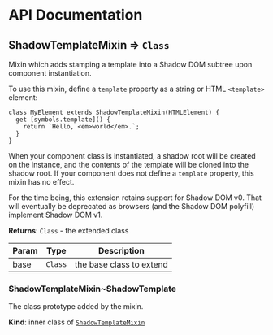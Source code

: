# API Documentation
<a name="module_ShadowTemplateMixin"></a>

## ShadowTemplateMixin ⇒ <code>Class</code>
Mixin which adds stamping a template into a Shadow DOM subtree upon component
instantiation.

To use this mixin, define a `template` property as a string or HTML
`<template>` element:

    class MyElement extends ShadowTemplateMixin(HTMLElement) {
      get [symbols.template]() {
        return `Hello, <em>world</em>.`;
      }
    }

When your component class is instantiated, a shadow root will be created on
the instance, and the contents of the template will be cloned into the
shadow root. If your component does not define a `template` property, this
mixin has no effect.

For the time being, this extension retains support for Shadow DOM v0. That
will eventually be deprecated as browsers (and the Shadow DOM polyfill)
implement Shadow DOM v1.

**Returns**: <code>Class</code> - the extended class  

| Param | Type | Description |
| --- | --- | --- |
| base | <code>Class</code> | the base class to extend |

<a name="module_ShadowTemplateMixin..ShadowTemplate"></a>

### ShadowTemplateMixin~ShadowTemplate
The class prototype added by the mixin.

  **Kind**: inner class of <code>[ShadowTemplateMixin](#module_ShadowTemplateMixin)</code>

